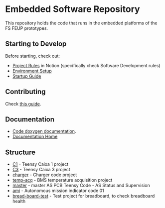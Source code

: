 # Embedded Software Repository

This repository holds the code that runs in the embedded platforms of the FS FEUP prototypes.

## Starting to Develop

Before starting, check out:
- [Project Rules](https://www.notion.so/FS-FEUP-HUB-6873ab8de3b44fad990d264023fbce8b?pvs=4) in Notion (specifically check Software Development rules)
- [Environment Setup](./docs/environment_setup.md)
- [Startup Guide](https://github.com/fs-feup/tutorials/blob/main/tutorials/startup_guide_el.md)

## Contributing
Check [this guide](./CONTRIBUTING.md).

## Documentation
- [Code doxygen documentation](https://fs-feup.github.io/el-sw/).
- [Documentation Home](./docs)

## Structure

- [C1](./c1/) - Teensy Caixa 1 project
- [C3](./c3/) - Teensy Caixa 3 project
- [charger](./charger/) - Charger code project
- [temp-acq](./temp-acq/) - BMS temperature acquisition project
- [master](./master/) - master AS PCB Teensy Code - AS Status and Supervision
- [ami](./ami/) - Autonomous mission indicator code 01
- [bread-board-test](./bread-board-test/) - Test project for breadboard, to check breadboard health
